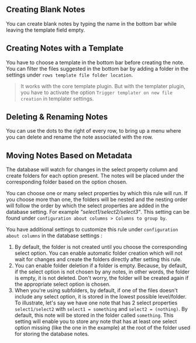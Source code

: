 ## Creating Blank Notes

You can create blank notes by typing the name in the bottom bar while leaving the template field empty.

## Creating Notes with a Template

You have to choose a template in the bottom bar before creating the note. You can filter the files suggested in the bottom bar by adding a folder in the settings under `rows template file folder location`.

> It works with the core template plugin. But with the templater plugin, you have to activate the option `Trigger templater on new file creation` in templater settings.

## Deleting & Renaming Notes

You can use the dots to the right of every row, to bring up a menu where you can delete and rename the note associated with the row.

## Moving Notes Based on Metadata

The database will watch for changes in the select property column and create folders for each option present. The notes will be placed under the corresponding folder based on the option chosen. 

You can choose one or many select properties by which this rule will run. If you choose more than one, the folders will be nested and the nesting order will follow the order by which the select properties are added in the database setting. For example *"select1/select2/select3"*. This setting can be found under `configuration about columns > Columns to group by`.

You have additional settings to customize this rule under `configuration about columns` in the database settings :

1. By default, the folder is not created until you choose the corresponding select option. You can enable automatic folder creation which will not wait for changes and create the folders directly after setting this rule.
2. You can enable folder deletion if a folder is empty. Because, by default, if the select option is not chosen by any notes, in other words, the folder is empty, it is not deleted. Don't worry, the folder will be created again if the appropriate select option is chosen.
3. When you're using subfolders, by default, if one of the files doesn't include any select option, it is stored in the lowest possible level/folder. To illustrate, let's say we have one note that has 2 select properties `select1/select2` with `select1 = something` and `select2 = (nothing)`. By default, this note will be stored in the folder called `something`. This setting will enable you to store any note that has at least one select option missing (like the one in the example) at the root of the folder used for storing the database notes.